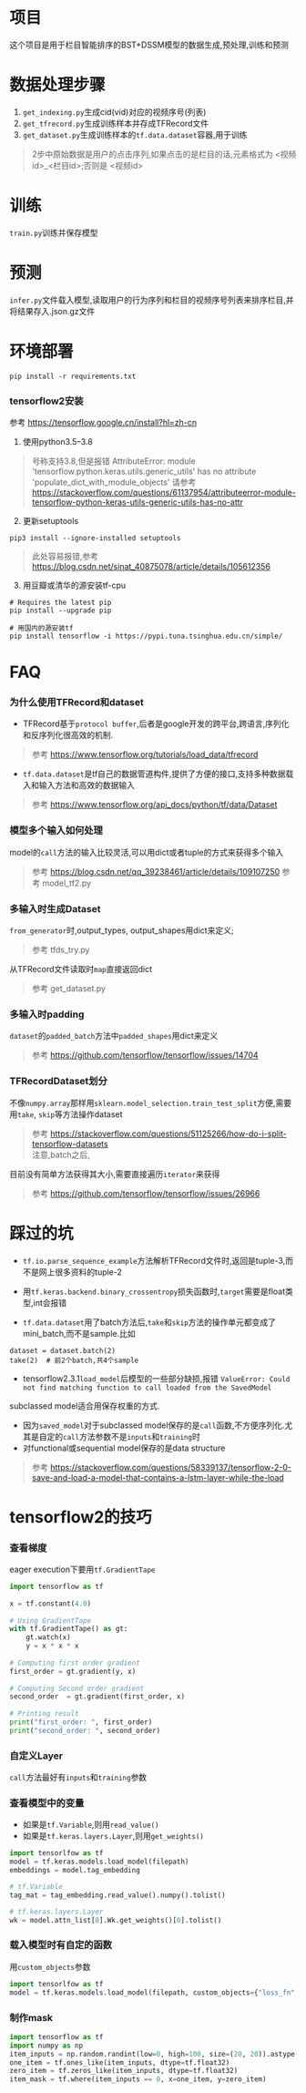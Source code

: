 # 项目 
这个项目是用于栏目智能排序的BST+DSSM模型的数据生成,预处理,训练和预测

# 数据处理步骤
1. `get_indexing.py`生成cid(vid)对应的视频序号(列表)
2. `get_tfrecord.py`生成训练样本并存成TFRecord文件
3. `get_dataset.py`生成训练样本的`tf.data.dataset`容器,用于训练

> 2步中原始数据是用户的点击序列,如果点击的是栏目的话,元素格式为 <视频id>_<栏目id>;否则是 <视频id>
# 训练 

`train.py`训练并保存模型

# 预测
`infer.py`文件载入模型,读取用户的行为序列和栏目的视频序号列表来排序栏目,并将结果存入.json.gz文件

# 环境部署
`pip install -r requirements.txt`

### tensorflow2安装
参考 https://tensorflow.google.cn/install?hl=zh-cn
1. 使用python3.5–3.8
> 号称支持3.8,但是报错 
> AttributeError: module 'tensorflow.python.keras.utils.generic_utils' has no attribute 'populate_dict_with_module_objects'
> 请参考 https://stackoverflow.com/questions/61137954/attributeerror-module-tensorflow-python-keras-utils-generic-utils-has-no-attr

2. 更新setuptools
```shell
pip3 install --ignore-installed setuptools
```
> 此处容易报错,参考 https://blog.csdn.net/sinat_40875078/article/details/105612356

3. 用豆瓣或清华的源安装tf-cpu
```
# Requires the latest pip
pip install --upgrade pip

# 用国内的源安装tf
pip install tensorflow -i https://pypi.tuna.tsinghua.edu.cn/simple/
```


# FAQ

### 为什么使用TFRecord和dataset
- TFRecord基于`protocol buffer`,后者是google开发的跨平台,跨语言,序列化和反序列化很高效的机制.
> 参考 https://www.tensorflow.org/tutorials/load_data/tfrecord

- `tf.data.dataset`是tf自己的数据管道构件,提供了方便的接口,支持多种数据载入和输入方法和高效的数据输入
> 参考 https://www.tensorflow.org/api_docs/python/tf/data/Dataset

### 模型多个输入如何处理
model的`call`方法的输入比较灵活,可以用dict或者tuple的方式来获得多个输入  

> 参考 https://blog.csdn.net/qq_39238461/article/details/109107250
> 参考 model_tf2.py
### 多输入时生成Dataset
`from_generator`时,output_types, output_shapes用dict来定义;
> 参考  tfds_try.py 

从TFRecord文件读取时`map`直接返回dict
> 参考 get_dataset.py

### 多输入时padding
`dataset`的`padded_batch`方法中`padded_shapes`用dict来定义
> 参考 https://github.com/tensorflow/tensorflow/issues/14704

### TFRecordDataset划分
不像`numpy.array`那样用`sklearn.model_selection.train_test_split`方便,需要用`take`, `skip`等方法操作dataset
> 参考 https://stackoverflow.com/questions/51125266/how-do-i-split-tensorflow-datasets  
> 注意,batch之后,

目前没有简单方法获得其大小,需要直接遍历`iterator`来获得
> 参考 https://github.com/tensorflow/tensorflow/issues/26966


# 踩过的坑 

- `tf.io.parse_sequence_example`方法解析TFRecord文件时,返回是tuple-3,而不是网上很多资料的tuple-2

- 用`tf.keras.backend.binary_crossentropy`损失函数时,`target`需要是float类型,int会报错

- `tf.data.dataset`用了batch方法后,`take`和`skip`方法的操作单元都变成了mini_batch,而不是sample.比如
```
dataset = dataset.batch(2)
take(2)  # 前2个batch,共4个sample
```

- tensorflow2.3.1`load_model`后模型的一些部分缺损,报错
`ValueError: Could not find matching function to call loaded from the SavedModel`

subclassed model适合用保存权重的方式.  
- 因为`saved_model`对于subclassed model保存的是`call`函数,不方便序列化.尤其是自定的`call`方法参数不是`inputs`和`training`时
- 对functional或sequential model保存的是data structure

> 参考 https://stackoverflow.com/questions/58339137/tensorflow-2-0-save-and-load-a-model-that-contains-a-lstm-layer-while-the-load

# tensorflow2的技巧
### 查看梯度  
eager execution下要用`tf.GradientTape`

```python
import tensorflow as tf 
  
x = tf.constant(4.0) 
  
# Using GradientTape 
with tf.GradientTape() as gt: 
    gt.watch(x) 
    y = x * x * x 
  
# Computing first order gradient 
first_order = gt.gradient(y, x) 
  
# Computing Second order gradient 
second_order  = gt.gradient(first_order, x)  
  
# Printing result 
print("first_order: ", first_order) 
print("second_order: ", second_order) 
```

### 自定义Layer
`call`方法最好有`inputs`和`training`参数

### 查看模型中的变量

- 如果是`tf.Variable`,则用`read_value()`
- 如果是`tf.keras.layers.Layer`,则用`get_weights()`

```python 
import tensorlfow as tf 
model = tf.keras.models.load_model(filepath)
embeddings = model.tag_embedding

# tf.Variable
tag_mat = tag_embedding.read_value().numpy().tolist()

# tf.keras.layers.Layer
wk = model.attn_list[0].Wk.get_weights()[0].tolist()
```


### 载入模型时有自定的函数
用`custom_objects`参数

```python 
import tensorlfow as tf 
model = tf.keras.models.load_model(filepath, custom_objects={"loss_fn": loss_fn})
```

### 制作mask

```python
import tensorflow as tf
import numpy as np 
item_inputs = np.random.randint(low=0, high=100, size=(20, 20)).astype(dtype=float)
one_item = tf.ones_like(item_inputs, dtype=tf.float32)
zero_item = tf.zeros_like(item_inputs, dtype=tf.float32)
item_mask = tf.where(item_inputs == 0, x=one_item, y=zero_item)
```



